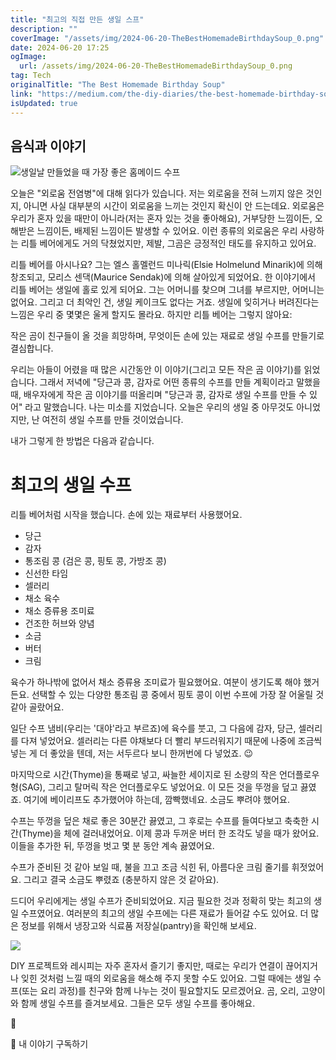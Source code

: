 ```yaml
---
title: "최고의 직접 만든 생일 스프"
description: ""
coverImage: "/assets/img/2024-06-20-TheBestHomemadeBirthdaySoup_0.png"
date: 2024-06-20 17:25
ogImage:
  url: /assets/img/2024-06-20-TheBestHomemadeBirthdaySoup_0.png
tag: Tech
originalTitle: "The Best Homemade Birthday Soup"
link: "https://medium.com/the-diy-diaries/the-best-homemade-birthday-soup-7404f7977c4e"
isUpdated: true
---
```


## 음식과 이야기

![생일날 만들었을 때 가장 좋은 홈메이드 수프](/assets/img/2024-06-20-TheBestHomemadeBirthdaySoup_0.png)

오늘은 "외로움 전염병"에 대해 읽다가 있습니다. 저는 외로움을 전혀 느끼지 않은 것인지, 아니면 사실 대부분의 시간이 외로움을 느끼는 것인지 확신이 안 드는데요. 외로움은 우리가 혼자 있을 때만이 아니라(저는 혼자 있는 것을 좋아해요), 거부당한 느낌이든, 오해받은 느낌이든, 배제된 느낌이든 발생할 수 있어요. 이런 종류의 외로움은 우리 사랑하는 리틀 베어에게도 거의 닥쳤었지만, 제발, 그곰은 긍정적인 태도를 유지하고 있어요.

리틀 베어를 아시나요? 그는 엘스 홀멜런드 미나릭(Elsie Holmelund Minarik)에 의해 창조되고, 모리스 센댁(Maurice Sendak)에 의해 살아있게 되었어요. 한 이야기에서 리틀 베어는 생일에 홀로 있게 되어요. 그는 어머니를 찾으며 그녀를 부르지만, 어머니는 없어요. 그리고 더 최악인 건, 생일 케이크도 없다는 거죠. 생일에 잊히거나 버려진다는 느낌은 우리 중 몇몇은 울게 할지도 몰라요. 하지만 리틀 베어는 그렇지 않아요:

<!-- cozy-coder - 수평 -->

<ins class="adsbygoogle"
     style="display:block"
     data-ad-client="ca-pub-4877378276818686"
     data-ad-slot="1107185301"
     data-ad-format="auto"
     data-full-width-responsive="true"></ins>

<script>
     (adsbygoogle = window.adsbygoogle || []).push({});
</script>

작은 곰이 친구들이 올 것을 희망하며, 무엇이든 손에 있는 재료로 생일 수프를 만들기로 결심합니다.

우리는 아들이 어렸을 때 많은 시간동안 이 이야기(그리고 모든 작은 곰 이야기)를 읽었습니다. 그래서 저녁에 "당근과 콩, 감자로 어떤 종류의 수프를 만들 계획이라고 말했을 때, 배우자에게 작은 곰 이야기를 떠올리며 "당근과 콩, 감자로 생일 수프를 만들 수 있어" 라고 말했습니다. 나는 미소를 지었습니다. 오늘은 우리의 생일 중 아무것도 아니었지만, 난 여전히 생일 수프를 만들 것이었습니다.

내가 그렇게 한 방법은 다음과 같습니다.

# 최고의 생일 수프

<!-- cozy-coder - 수평 -->

<ins class="adsbygoogle"
     style="display:block"
     data-ad-client="ca-pub-4877378276818686"
     data-ad-slot="1107185301"
     data-ad-format="auto"
     data-full-width-responsive="true"></ins>

<script>
     (adsbygoogle = window.adsbygoogle || []).push({});
</script>

리틀 베어처럼 시작을 했습니다. 손에 있는 재료부터 사용했어요.

- 당근
- 감자
- 통조림 콩 (검은 콩, 핑토 콩, 가방조 콩)
- 신선한 타임
- 셀러리
- 채소 육수
- 채소 증류용 조미료
- 건조한 허브와 양념
- 소금
- 버터
- 크림

육수가 하나밖에 없어서 채소 증류용 조미료가 필요했어요. 여분이 생기도록 해야 했거든요. 선택할 수 있는 다양한 통조림 콩 중에서 핑토 콩이 이번 수프에 가장 잘 어울릴 것 같아 골랐어요.

일단 수프 냄비(우리는 '대야'라고 부르죠)에 육수를 붓고, 그 다음에 감자, 당근, 셀러리를 다져 넣었어요. 셀러리는 다른 야채보다 더 빨리 부드러워지기 때문에 나중에 조금씩 넣는 게 더 좋았을 텐데, 저는 서두르다 보니 한꺼번에 다 넣었죠. 😉

<!-- cozy-coder - 수평 -->

<ins class="adsbygoogle"
     style="display:block"
     data-ad-client="ca-pub-4877378276818686"
     data-ad-slot="1107185301"
     data-ad-format="auto"
     data-full-width-responsive="true"></ins>

<script>
     (adsbygoogle = window.adsbygoogle || []).push({});
</script>

마지막으로 시간(Thyme)을 통째로 넣고, 싸늘한 세이지로 된 소량의 작은 언더플로우형(SAG), 그리고 탈머릭 작은 언더플로우도 넣었어요. 이 모든 것을 뚜껑을 덮고 끓였죠. 여기에 베이리프도 추가했어야 하는데, 깜빡했네요. 소금도 뿌려야 했어요.

수프는 뚜껑을 덮은 채로 좋은 30분간 끓였고, 그 후로는 수프를 들여다보고 축축한 시간(Thyme)을 체에 걸러내었어요. 이제 콩과 두꺼운 버터 한 조각도 넣을 때가 왔어요. 이들을 추가한 뒤, 뚜껑을 벗고 몇 분 동안 계속 끓였어요.

수프가 준비된 것 같아 보일 때, 불을 끄고 조금 식힌 뒤, 아름다운 크림 줄기를 휘젓었어요. 그리고 결국 소금도 뿌렸죠 (충분하지 않은 것 같아요).

드디어 우리에게는 생일 수프가 준비되었어요. 지금 필요한 것과 정확히 맞는 최고의 생일 수프였어요. 여러분의 최고의 생일 수프에는 다른 재료가 들어갈 수도 있어요. 더 많은 정보를 위해서 냉장고와 식료품 저장실(pantry)을 확인해 보세요.

<!-- cozy-coder - 수평 -->

<ins class="adsbygoogle"
     style="display:block"
     data-ad-client="ca-pub-4877378276818686"
     data-ad-slot="1107185301"
     data-ad-format="auto"
     data-full-width-responsive="true"></ins>

<script>
     (adsbygoogle = window.adsbygoogle || []).push({});
</script>

<img src="/assets/img/2024-06-20-TheBestHomemadeBirthdaySoup_1.png" />

DIY 프로젝트와 레시피는 자주 혼자서 즐기기 좋지만, 때로는 우리가 연결이 끊어지거나 잊힌 것처럼 느낄 때의 외로움을 해소해 주지 못할 수도 있어요. 그럴 때에는 생일 수프(또는 요리 과정)를 친구와 함께 나누는 것이 필요할지도 모르겠어요. 곰, 오리, 고양이와 함께 생일 수프를 즐겨보세요. 그들은 모두 생일 수프를 좋아해요.

🥣

💛 내 이야기 구독하기
